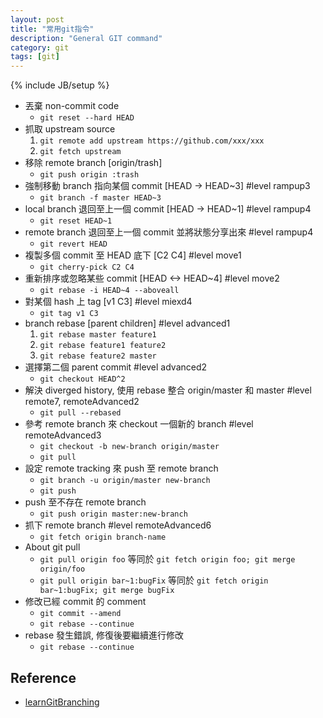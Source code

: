 ```yaml
---
layout: post
title: "常用git指令"
description: "General GIT command"
category: git
tags: [git]
---
```

{% include JB/setup %}

* 丟棄 non-commit code
    * ```git reset --hard HEAD```
* 抓取 upstream source
    1. ```git remote add upstream https://github.com/xxx/xxx```
    2. ```git fetch upstream```
* 移除 remote branch [origin/trash]  
    * ```git push origin :trash```
* 強制移動 branch 指向某個 commit [HEAD -> HEAD~3] #level rampup3
    * ```git branch -f master HEAD~3```
* local branch 退回至上一個 commit [HEAD -> HEAD~1] #level rampup4
    * ```git reset HEAD~1```
* remote branch 退回至上一個 commit 並將狀態分享出來 #level rampup4
    * ```git revert HEAD```
* 複製多個 commit 至 HEAD 底下 [C2 C4] #level move1
    * ```git cherry-pick C2 C4```
* 重新排序或忽略某些 commit [HEAD <-> HEAD~4] #level move2
    * ```git rebase -i HEAD~4 --aboveall```
* 對某個 hash 上 tag [v1 C3] #level miexd4
    * ```git tag v1 C3```
* branch rebase [parent children] #level advanced1
    1. ```git rebase master feature1```
    2. ```git rebase feature1 feature2```
    3. ```git rebase feature2 master```
* 選擇第二個 parent commit #level advanced2 
    * ```git checkout HEAD^2```
* 解決 diverged history, 使用 rebase 整合 origin/master 和 master #level remote7, remoteAdvanced2
    * ```git pull --rebased```
* 參考 remote branch 來 checkout 一個新的 branch #level remoteAdvanced3
    * ```git checkout -b new-branch origin/master```
    * ```git pull```
* 設定 remote tracking 來 push 至 remote branch 
    * ```git branch -u origin/master new-branch```
    * ```git push```
* push 至不存在 remote branch
    * ```git push origin master:new-branch```
* 抓下 remote branch #level remoteAdvanced6
    * ```git fetch origin branch-name```
* About git pull 
    * ```git pull origin foo``` 等同於 ```git fetch origin foo; git merge origin/foo```
    * ```git pull origin bar~1:bugFix``` 等同於 ```git fetch origin bar~1:bugFix; git merge bugFix```
* 修改已經 commit 的 comment
    * ```git commit --amend```
    * ```git rebase --continue```
* rebase 發生錯誤, 修復後要繼續進行修改
    * ```git rebase --continue```

Reference
---------
- [learnGitBranching](http://pcottle.github.io/learnGitBranching/)
